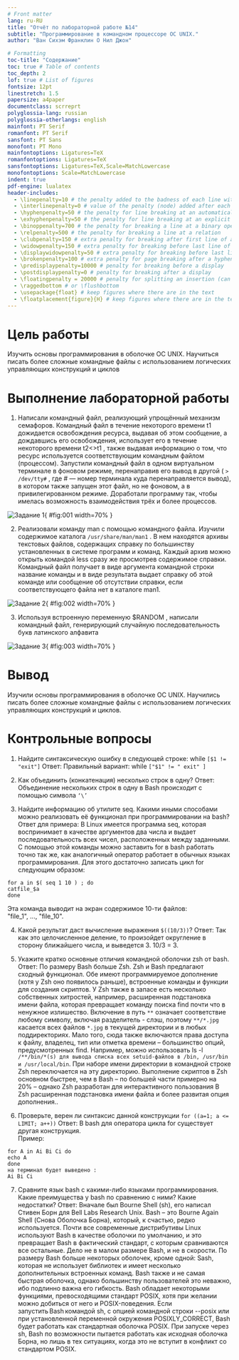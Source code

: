 ```yaml
---
# Front matter
lang: ru-RU
title: "Отчёт по лабораторной работе №14"
subtitle: "Программирование в командном процессоре ОС UNIX."
author: "Ван Сихэм Франклин О Нил Джон"

# Formatting
toc-title: "Содержание"
toc: true # Table of contents
toc_depth: 2
lof: true # List of figures
fontsize: 12pt
linestretch: 1.5
papersize: a4paper
documentclass: scrreprt
polyglossia-lang: russian
polyglossia-otherlangs: english
mainfont: PT Serif
romanfont: PT Serif
sansfont: PT Sans
monofont: PT Mono
mainfontoptions: Ligatures=TeX
romanfontoptions: Ligatures=TeX
sansfontoptions: Ligatures=TeX,Scale=MatchLowercase
monofontoptions: Scale=MatchLowercase
indent: true
pdf-engine: lualatex
header-includes:
  - \linepenalty=10 # the penalty added to the badness of each line within a paragraph (no associated penalty node) Increasing the value makes tex try to have fewer lines in the paragraph.
  - \interlinepenalty=0 # value of the penalty (node) added after each line of a paragraph.
  - \hyphenpenalty=50 # the penalty for line breaking at an automatically inserted hyphen
  - \exhyphenpenalty=50 # the penalty for line breaking at an explicit hyphen
  - \binoppenalty=700 # the penalty for breaking a line at a binary operator
  - \relpenalty=500 # the penalty for breaking a line at a relation
  - \clubpenalty=150 # extra penalty for breaking after first line of a paragraph
  - \widowpenalty=150 # extra penalty for breaking before last line of a paragraph
  - \displaywidowpenalty=50 # extra penalty for breaking before last line before a display math
  - \brokenpenalty=100 # extra penalty for page breaking after a hyphenated line
  - \predisplaypenalty=10000 # penalty for breaking before a display
  - \postdisplaypenalty=0 # penalty for breaking after a display
  - \floatingpenalty = 20000 # penalty for splitting an insertion (can only be split footnote in standard LaTeX)
  - \raggedbottom # or \flushbottom
  - \usepackage{float} # keep figures where there are in the text
  - \floatplacement{figure}{H} # keep figures where there are in the text
---
```


# Цель работы

Изучить основы программирования в оболочке ОС UNIX. Научиться писать более сложные командные файлы с использованием логических управляющих конструкций и циклов

# Выполнение лабораторной работы

1. Написали командный файл, реализующий упрощённый механизм семафоров. Командный файл в течение некоторого времени t1 дожидается освобождения ресурса, выдавая об этом сообщение, а дождавшись его освобождения, использует его в течение некоторого времени t2<>t1 , также выдавая информацию о том, что ресурс используется соответствующим командным файлом (процессом). Запустили командный файл в одном виртуальном терминале в фоновом режиме, перенаправив его вывод в другой ( ```> /dev/tty#``` , где # — номер терминала куда перенаправляется вывод), в котором также запущен этот файл, но не фоновом, а в привилегированном режиме. Доработали программу так, чтобы имелась возможность взаимодействия трёх и более процессов. 
 
![Задание 1](image/01.png){ #fig:001 width=70% }

2. Реализовали команду man с помощью командного файла. Изучили содержимое каталога ```/usr/share/man/man1``` . В нем находятся архивы текстовых файлов, содержащих справку по большинству установленных в системе программ и команд. Каждый архив можно открыть командой less сразу же просмотрев содержимое справки. Командный файл получает в виде аргумента командной строки название команды и в виде результата выдает справку об этой команде или сообщение об отсутствии справки, если соответствующего файла нет в каталоге man1. 

![Задание 2](image/02.png){ #fig:002 width=70% }

3. Используя встроенную переменную $RANDOM , написали командный файл, генерирующий случайную последовательность букв латинского алфавита

![Задание 3](image/03.png){ #fig:003 width=70% }

# Вывод

Изучили основы программирования в оболочке ОС UNIX. Научились писать более сложные командные файлы с использованием логических управляющих конструкций и циклов. 

# Контрольные вопросы

1. Найдите синтаксическую ошибку в следующей строке: 
while ```[$1 != "exit"]``` 
Ответ: Правильный вариант: while ```["$1" != " exit" ]``` 

2. Как объединить (конкатенация) несколько строк в одну? 
Ответ: Объединение нескольких строк в одну в Bash происходит с помощью символа ```‘\’``` 

3. Найдите информацию об утилите seq. Какими иными способами можно реализовать её функционал при программировании на bash? 
Ответ для примера: В Linux имеется программа seq, которая воспринимает в качестве аргументов два числа и выдает последовательность всех чисел, расположенных между заданными. С помощью этой команды можно заставить for в bash работать точно так же, как аналогичный оператор работает в обычных языках программирования. Для этого достаточно записать цикл for следующим образом: 
```
for a in $( seq 1 10 ) ; do 
catfile_$a 
done
``` 
Эта команда выводит на экран содержимое 10-ти файлов:  
"file_1", ..., "file_10". 
 
4. Какой результат даст вычисление выражения ```$((10/3))```? 
Ответ: Так как это целочисленное деление, то произойдет округление в сторону ближайшего числа, и выведется 3. 
10/3 = 3. 

5. Укажите кратко основные отличия командной оболочки zsh от bash. 
Ответ: По размеру Bash больше Zsh. Zsh и Bash предлагают сходный функционал. Обе имеют программируемое дополнение (хотя у Zsh оно появилось раньше), встроенные команды и функции для создания скриптов. У Zsh также в запасе есть несколько собственных хитростей, например, расширенная подстановка имени файла, которая превращает команду поиска find почти что в ненужное излишество. Включение в путь ```**``` означает соответствие любому символу, включая разделитель - слэш, поэтому ```**/*.jpg``` касается всех файлов ```*.jpg``` в текущей директории и в любых поддиректориях. Мало того, сюда также включаются права доступа к файлу, владелец, тип или отметка времени – большинство опций, предусмотренных find. Например, можно использовать ls -l ```/**/bin/*(s) для вывода списка всех setuid-файлов в /bin, /usr/bin и /usr/local/bin```. При наборе имени директории в командной строке Zsh переключается на эту директорию. Выполнение скриптов в Zsh основном быстрее, чем в Bash – по большей части примерно на 20% – однако Zsh разработан для интерактивного пользования В Zsh расширенная подстановка имени файла и более развитая опция дополнения..  
 
6. Проверьте, верен ли синтаксис данной конструкции ```for ((a=1; a <= LIMIT; a++))```
Ответ: В bash для оператора цикла for существует другая конструкция.  
Пример: 
``` 
for A in Ai Bi Ci do  
echo A 
done 
на терминал будет выведено :  
Ai Bi Ci 
```

7. Сравните язык bash с какими-либо языками программирования. Какие преимущества у bash по сравнению с ними? Какие недостатки? 
Ответ: Вначале был Bourne Shell (sh), его написал Стивен Борн для Bell Labs Research Unix. Bash – это Bourne Again Shell (Снова Оболочка Борна), который, к счастью, редко используется. Почти все современные дистрибутивы Linux используют Bash в качестве оболочки по умолчанию, и это превращает Bash в фактический стандарт, с которым сравниваются все остальные. 
Дело не в малом размере Bash, и не в скорости. По размеру Bash больше некоторых оболочек, кроме одной: Sash, которая не использует библиотек и имеет несколько дополнительных встроенных команд. Bash также и не самая быстрая оболочка, однако большинству пользователей это неважно, ибо подлинно важна его гибкость. Bash обладает некоторыми функциями, превосходящими стандарт POSIX, хотя при желании можно добиться от него и POSIX-поведения. Если запустить Bash командой sh, с опцией командной строки --posix или при установленной переменной окружения POSIXLY_CORRECT, Bash будет работать как стандартная оболочка POSIX. При запуске через sh, Bash по возможности пытается работать как исходная оболочка Борна, но лишь в тех ситуациях, когда это не вступит в конфликт со стандартом POSIX. 

